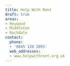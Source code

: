 ```yaml
---
title: Help With Rent
draft: true
areas:
- Heywood
- Middleton
- Rochdale
contact:
  phone:
  - '0845 120 2093'
  web_addresses:
  - www.helpwithrent.org.uk
---
```


